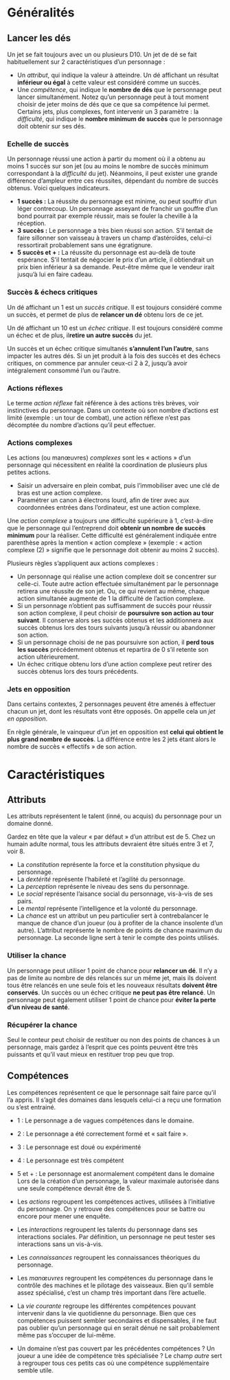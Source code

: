 # Généralités
## Lancer les dés
Un jet se fait toujours avec un ou plusieurs D10.
Un jet de dé se fait habituellement sur 2 caractéristiques d’un personnage :
- Un *attribut*, qui indique la valeur à atteindre. Un dé affichant un résultat **inférieur ou égal** à cette valeur est considéré comme un succès.
- Une *compétence*, qui indique le **nombre de dés** que le personnage peut lancer simultanément. Notez qu’un personnage peut à tout moment choisir de jeter moins de dés que ce que sa compétence lui permet.
Certains jets, plus complexes, font intervenir un 3 paramètre : la *difficulté*, qui indique le **nombre minimum de succès** que le personnage doit obtenir sur ses dés.

### Echelle de succès
Un personnage réussi une action à partir du moment où il a obtenu au moins 1 succès sur son jet (ou au moins le nombre de succès minimum correspondant à la *difficulté* du jet). Néanmoins, il peut exister une grande différence d’ampleur entre ces réussites, dépendant du nombre de succès obtenus.
Voici quelques indicateurs.
- **1 succès :**  La réussite du personnage est minime, ou peut souffrir d’un léger contrecoup. Un personnage asseyant de franchir un gouffre d’un bond pourrait par exemple réussir, mais se fouler la cheville à la réception.
- **3 succès :** Le personnage a très bien réussi son action. S’il tentait de faire sillonner son vaisseau à travers un champ d’astéroïdes, celui-ci ressortirait probablement sans une égratignure.
- **5 succès et + :** La réussite du personnage est au-delà de toute espérance. S’il tentait de négocier le prix d’un article, il obtiendrait un prix bien inférieur à sa demande. Peut-être même que le vendeur irait jusqu’à lui en faire cadeau.

### Succès & échecs critiques
Un dé affichant un 1 est un *succès critique*. Il est toujours considéré comme un succès, et permet de plus de **relancer un dé** obtenu lors de ce jet.

Un dé affichant un 10 est un *échec critique*. Il est toujours considéré comme un échec et de plus, il**retire un autre succès** du jet.

Un succès et un échec critique simultanés **s’annulent l’un l’autre**, sans impacter les autres dés. Si un jet produit à la fois des succès et des échecs critiques, on commence par annuler ceux-ci 2 à 2, jusqu’à avoir intégralement consommé l’un ou l’autre. 

### Actions réflexes
Le terme *action réflexe* fait référence à des actions très brèves, voir instinctives du personnage. Dans un contexte où son nombre d’actions est limité (exemple : un tour de combat), une action réflexe n’est pas décomptée du nombre d’actions qu’il peut effectuer.

### Actions complexes
Les actions (ou manœuvres) *complexes* sont les « actions » d’un personnage qui nécessitent en réalité la coordination de plusieurs plus petites actions.
- Saisir un adversaire en plein combat, puis l’immobiliser avec une clé de bras est une action complexe.
- Paramétrer un canon à électrons lourd, afin de tirer avec aux coordonnées entrées dans l’ordinateur, est une action complexe.

Une *action complexe* a toujours une difficulté supérieure à 1, c’est-à-dire que le personnage qui l’entreprend doit **obtenir un nombre de succès minimum** pour la réaliser. Cette difficulté est généralement indiquée entre parenthèse après la mention « action complexe » (exemple : « action complexe (2) » signifie que le personnage doit obtenir au moins 2 succès).

Plusieurs règles s’appliquent aux actions complexes :
- Un personnage qui réalise une action complexe doit se concentrer sur celle-ci. Toute autre action effectuée simultanément par le personnage retirera une réussite de son jet. Ou, ce qui revient au même, chaque action simultanée augmente de 1 la difficulté de l’action complexe. 
- Si un personnage n’obtient pas suffisamment de succès pour réussir son action complexe, il peut choisir de **poursuivre son action au tour suivant**. Il conserve alors ses succès obtenus et les additionnera aux succès obtenus lors des tours suivants jusqu’à réussir ou abandonner son action.
- Si un personnage choisi de ne pas poursuivre son action, il **perd tous les succès** précédemment obtenus et repartira de 0 s’il retente son action ultérieurement.
- Un échec critique obtenu lors d’une action complexe peut retirer des succès obtenus lors des tours précédents. 

### Jets en opposition
Dans certains contextes, 2 personnages peuvent être amenés à effectuer chacun un jet, dont les résultats vont être opposés. On appelle cela un *jet en opposition*.

En règle générale, le vainqueur d’un jet en opposition est **celui qui obtient le plus grand nombre de succès**. La différence entre les 2 jets étant alors le nombre de succès « effectifs » de son action.

# Caractéristiques
## Attributs
Les attributs représentent le talent (inné, ou acquis) du personnage pour un domaine donné. 

Gardez en tête que la valeur « par défaut » d’un attribut est de 5. Chez un humain adulte normal, tous les attributs devraient être situés entre 3 et 7, voir 8.

- La *constitution* représente la force et la constitution physique du personnage. 
- La *dextérité* représente l’habileté et l’agilité du personnage.
- La *perception* représente le niveau des sens du personnage.
- Le *social* représente l’aisance social du personnage, vis-à-vis de ses pairs.
- Le *mental* représente l’intelligence et la volonté du personnage.
- La *chance* est un attribut un peu particulier sert à contrebalancer le manque de chance d’un joueur (ou à profiter de la chance insolente d’un autre). L’attribut représente le nombre de points de chance maximum du personnage. La seconde ligne sert à tenir le compte des points utilisés. 

### Utiliser la chance
Un personnage peut utiliser 1 point de chance pour **relancer un dé**. Il n’y a pas de limite au nombre de dés relancés sur un même jet, mais ils doivent tous être relancés en une seule fois et les nouveaux résultats **doivent être conservés**. Un succès ou un échec critique **ne peut pas être relancé**. 
Un personnage peut également utiliser 1 point de chance pour **éviter la perte d’un niveau de santé**. 

### Récupérer la chance
Seul le conteur peut choisir de restituer ou non des points de chances à un personnage, mais gardez à l’esprit que ces points peuvent être très puissants et qu’il vaut mieux en restituer trop peu que trop.

## Compétences
Les compétences représentent ce que le personnage sait faire parce qu’il l’a appris. Il s’agit des domaines dans lesquels celui-ci a reçu une formation ou s’est entrainé.
-    1 : Le personnage a de vagues compétences dans le domaine. 
-    2 : Le personnage a été correctement formé et « sait faire ».
-    3 : Le personnage est doué ou expérimenté
-    4 : Le personnage est très compétent
-    5 et + : Le personnage est anormalement compétent dans le domaine
Lors de la création d’un personnage, la valeur maximale autorisée dans une seule compétence devrait être de 5.

- Les *actions* regroupent les compétences actives, utilisées à l’initiative du personnage. On y retrouve des compétences pour se battre ou encore pour mener une enquête.
- Les *interactions* regroupent les talents du personnage dans ses interactions sociales. Par définition, un personnage ne peut tester ses interactions sans un vis-à-vis.
- Les *connaissances* regroupent les connaissances théoriques du personnage. 
- Les *manœuvres* regroupent les compétences du personnage dans le contrôle des machines et le pilotage des vaisseaux. Bien qu’il semble assez spécialisé, c’est un champ très important dans l’ère actuelle.
- La *vie courante* regroupe les différentes compétences pouvant intervenir dans la vie quotidienne du personnage. Bien que ces compétences puissent sembler secondaires et dispensables, il ne faut pas oublier qu’un personnage qui en serait dénué ne sait probablement même pas s’occuper de lui-même.
- Un domaine n’est pas couvert par les précédentes compétences ? Un joueur a une idée de compétence très spécialisée ? Le champ *autre* sert à regrouper tous ces petits cas où une compétence supplémentaire semble utile.
